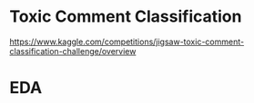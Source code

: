 # Toxic Comment Classification
https://www.kaggle.com/competitions/jigsaw-toxic-comment-classification-challenge/overview

# EDA